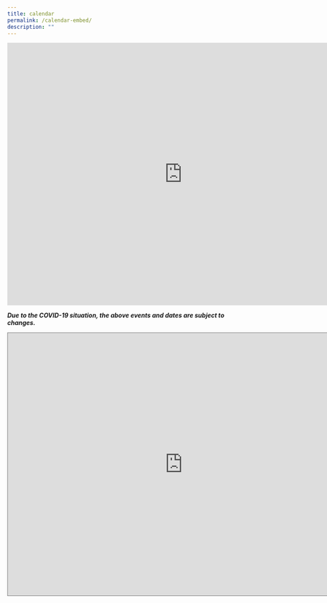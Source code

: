 ```yaml
---
title: calendar
permalink: /calendar-embed/
description: ""
---
```

<iframe src="https://calendar.google.com/calendar/embed?src=c_fesu4crskthkcc3kta6l4qvu0g%40group.calendar.google.com&ctz=Asia%2FSingapore" style="border: 0" width="800" height="600" frameborder="0" scrolling="no"></iframe>
<p><strong><em>Due to the COVID-19 situation, the above events and dates are subject to changes.</em></strong></p>

<iframe src=https://calendar.google.com/calendar/embed?height=600&wkst=1&bgcolor=%23ffffff&ctz=Asia%2FSingapore&src=YzhlMDFiZjM2N2NjNDhmNGM4YTM4ZWFkNDg2NTU4MmU5M2YyYWE2OTdlZGRkMjUyNjgzN2UwNDYzYWRiNjhmZUBncm91cC5jYWxlbmRhci5nb29nbGUuY29t&color=%23E67C73 style="border:solid 1px #777" width="800" height="600" frameborder="0" scrolling="no"></iframe>